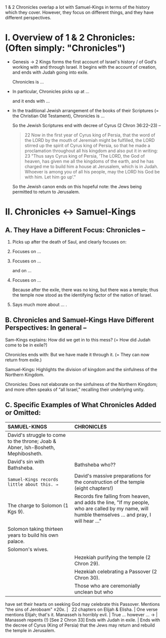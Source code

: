 1 & 2 Chronicles overlap a lot with Samuel-Kings in terms of the history which they cover. However, they focus on different things, and they have different perspectives.

# I. Overview of 1 & 2 Chronicles: (Often simply: "Chronicles")

* Genesis → 2 Kings forms the first account of Israel's history / of God's working with and through Israel. It begins with the account of creation, and ends with Judah going into exile.

   Chronicles is …

* In particular, Chronicles picks up at …

   and it ends with …

* In the traditional Jewish arrangement of the books of their Scriptures (= the Christian Old Testament), Chronicles is …

   So the Jewish Scriptures end with decree of Cyrus (2 Chron 36:22–23) –

   > 22 Now in the first year of Cyrus king of Persia, that the word of the LORD by the mouth of Jeremiah might be fulfilled, the LORD stirred up the spirit of Cyrus king of Persia, so that he made a proclamation throughout all his kingdom and also put it in writing: 23 "Thus says Cyrus king of Persia, 'The LORD, the God of heaven, has given me all the kingdoms of the earth, and he has charged me to build him a house at Jerusalem, which is in Judah. Whoever is among you of all his people, may the LORD his God be with him. Let him go up’."

   So the Jewish canon ends on this hopeful note: the Jews being permitted to return to Jerusalem.

# II. Chronicles ↔ Samuel-Kings

## A. They Have a Different Focus: Chronicles –

1. Picks up after the death of Saul, and clearly focuses on:

2. Focuses on …

3. Focuses on …

   and on …

4. Focuses on …

   Because after the exile, there was no king, but there was a temple; thus the temple now stood as the identifying factor of the nation of Israel.

5. Says much more about … .

## B. Chronicles and Samuel-Kings Have Different Perspectives: In general –

Sam-Kings explains: How did we get in to this mess? (= How did Judah come to be in exile?)

Chronicles ends with: But we have made it through it. (= They can now return from exile.)

Samuel-Kings: Highlights the division of kingdom and the sinfulness of the Northern Kingdom.

Chronicles: Does not elaborate on the sinfulness of the Northern Kingdom; and more often speaks of “all Israel,” recalling their underlying unity.

## C. Specific Examples of What Chronicles Added or Omitted:

SAMUEL-KINGS | CHRONICLES
:--- | :---
David's struggle to come to the throne; Joab & Abner, Ish-Bosheth, Mephibosheth. | &nbsp;
David's sin with Bathsheba. | Bathsheba who??
`Samuel-Kings records little about this. →` | David's massive preparations for the construction of the temple (eight chapters!)
The charge to Solomon (1 Kgs 9). | Records fire falling from heaven, and adds the line, "If my people, who are called by my name, will humble themselves … and pray, I will hear …"
Solomon taking thirteen years to build his own palace. | &nbsp;
Solomon's wives. | &nbsp;
&nbsp; | Hezekiah purifying the temple (2 Chron 29).
&nbsp; | Hezekiah celebrating a Passover (2 Chron 30).
&nbsp; | Those who are ceremonially unclean but who
 have set their hearts on seeking God may celebrate this Passover.
Mentions "the sins of Jeroboam" ±20x. | &nbsp;
22 chapters on Elijah & Elisha. | One verse mentions Elijah; that's it.
Manasseh is horribly evil. | True … however …
→ | Manasseh repents (!) [See 2 Chron 33]
Ends with Judah in exile. | Ends with the decree of Cyrus (King of Persia) that the Jews may return and rebuild the temple in Jerusalem.
